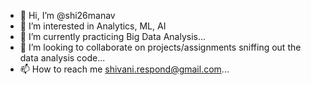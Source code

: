 - 👋 Hi, I’m @shi26manav
- 👀 I’m interested in Analytics, ML, AI
- 🌱 I’m currently practicing Big Data Analysis...
- 💞️ I’m looking to collaborate on projects/assignments sniffing out the data analysis code...
- 📫 How to reach me shivani.respond@gmail.com...

<!---
shi26manav/shi26manav is a ✨ special ✨ repository because its `README.md` (this file) appears on your GitHub profile.
You can click the Preview link to take a look at your changes.
--->
